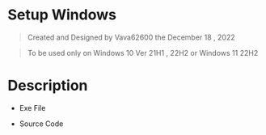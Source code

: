 # Setup Windows #

 > Created and Designed by Vava62600 the December 18 , 2022 
 
 > To be used only on Windows 10 Ver 21H1 , 22H2 or Windows 11 22H2


# Description # 

 - Exe File 

 - Source Code

